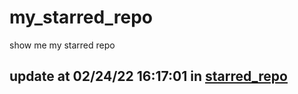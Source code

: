 # my_starred_repo
show me my starred repo

update at 02/24/22 16:17:01 in [starred_repo](./index.html)
---

